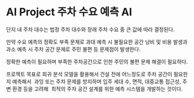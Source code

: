 # AI Project 주차 수요 예측 AI
단지 내 주차 대수는 법정 주차 대수와 장래 주차 수요 중 큰 값에 따라 결정된다. ​

만약 수요 예측의 정확도 부족 문제로 과대 예측 시 불필요한 공간 낭비 및 비용 발생과 ​
과소 예측 시 주차 공간 문제로 주민 불편 등 문제점이 발생한다.​

정확한 예측이 필요하며 부족한 주차공간으로 인한 주민의 불편 문제 해결이 필요하다.​

프로젝트 목표로 회귀 분석 모델을 활용해서 건설 전에 어느정도로 주차 공간이 필요한지 예측해서 ​
과잉 또는 주차 문제를 방지하며 입주 세대 수, 면적, 대중교통 접근성, 주변 환경 등을 고려해 ​
최적의 주차 공간 설계를 위한 예측 시스템을 개발하는 것이다.
